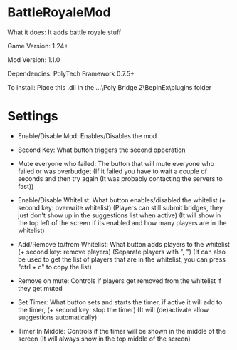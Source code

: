 # BattleRoyaleMod

What it does: It adds battle royale stuff

Game Version: 1.24+

Mod Version: 1.1.0

Dependencies: PolyTech Framework 0.7.5+

To install: Place this .dll in the ...\Poly Bridge 2\BepInEx\plugins folder

# Settings

- Enable/Disable Mod: Enables/Disables the mod

- Second Key: What button triggers the second opperation

- Mute everyone who failed: The button that will mute everyone who failed or was overbudget
(If it failed you have to wait a couple of seconds and then try again (It was probably contacting the servers to fast))

- Enable/Disable Whitelist: What button enables/disabled the whitelist (+ second key: overwrite whitelist)
(Players can still submit bridges, they just don't show up in the suggestions list when active)
(It will show in the top left of the screen if its enabled and how many players are in the whitelist)

- Add/Remove to/from Whitelist: What button adds players to the whitelist (+ second key: remove players)
(Separate players with ", ")
(It can also be used to get the list of players that are in the whitelist, you can press "ctrl + c" to copy the list)

- Remove on mute: Controls if players get removed from the whitelist if they get muted

- Set Timer: What button sets and starts the timer, if active it will add to the timer, (+ second key: stop the timer) (It will (de)activate allow suggestions automatically)

- Timer In Middle: Controls if the timer will be shown in the middle of the screen (It will always show in the top middle of the screen)
